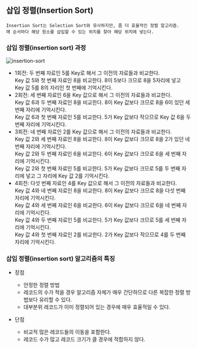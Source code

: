 ## 삽입 정렬(Insertion Sort)
    Insertion Sort는 Selection Sort와 유사하지만, 좀 더 효율적인 정렬 알고리즘.
    매 순서마다 해당 원소를 삽입할 수 있는 위치를 찾아 해당 위치에 넣는다.
    


### 삽입 정렬(insertion sort) 과정

![insertion-sort](https://user-images.githubusercontent.com/96815399/165678955-2a1a55c4-fed0-4cff-97c5-37451ce59713.png)


- 1회전: 두 번째 자료인 5를 Key로 해서 그 이전의 자료들과 비교한다.  
    Key 값 5와 첫 번째 자료인 8을 비교한다. 8이 5보다 크므로 8을 5자리에 넣고 Key 값 5를 8의 자리인 첫 번째에 기억시킨다.  
- 2회전: 세 번째 자료인 6을 Key 값으로 해서 그 이전의 자료들과 비교한다.  
    Key 값 6과 두 번째 자료인 8을 비교한다. 8이 Key 값보다 크므로 8을 6이 있던 세 번째 자리에 기억시킨다.  
    Key 값 6과 첫 번째 자료인 5를 비교한다. 5가 Key 값보다 작으므로 Key 값 6을 두 번째 자리에 기억시킨다.  
- 3회전: 네 번째 자료인 2를 Key 값으로 해서 그 이전의 자료들과 비교한다.  
    Key 값 2와 세 번째 자료인 8을 비교한다. 8이 Key 값보다 크므로 8을 2가 있던 네 번째 자리에 기억시킨다.  
    Key 값 2와 두 번째 자료인 6을 비교한다. 6이 Key 값보다 크므로 6을 세 번째 자리에 기억시킨다.  
    Key 값 2와 첫 번째 자료인 5를 비교한다. 5가 Key 값보다 크므로 5를 두 번째 자리에 넣고 그 자리에 Key 값 2를 기억시킨다.  
- 4회전: 다섯 번째 자료인 4를 Key 값으로 해서 그 이전의 자료들과 비교한다.  
    Key 값 4와 네 번째 자료인 8을 비교한다. 8이 Key 값보다 크므로 8을 다섯 번째 자리에 기억시킨다.  
    Key 값 4와 세 번째 자료인 6을 비교한다. 6이 Key 값보다 크므로 6을 네 번째 자리에 기억시킨다.  
    Key 값 4와 두 번째 자료인 5를 비교한다. 5가 Key 값보다 크므로 5를 세 번째 자리에 기억시킨다.  
    Key 값 4와 첫 번째 자료인 2를 비교한다. 2가 Key 값보다 작으므로 4를 두 번째 자리에 기억시킨다.  


### 삽입 정렬(insertion sort) 알고리즘의 특징
+ 장점
    - 안정한 정렬 방법
    - 레코드의 수가 적을 경우 알고리즘 자체가 매우 간단하므로 다른 복잡한 정렬 방법보다 유리할 수 있다.
    - 대부분위 레코드가 이미 정렬되어 있는 경우에 매우 효율적일 수 있다.

+ 단점
    - 비교적 많은 레코드들의 이동을 포함한다.
    - 레코드 수가 많고 레코드 크기가 클 경우에 적합하지 않다.